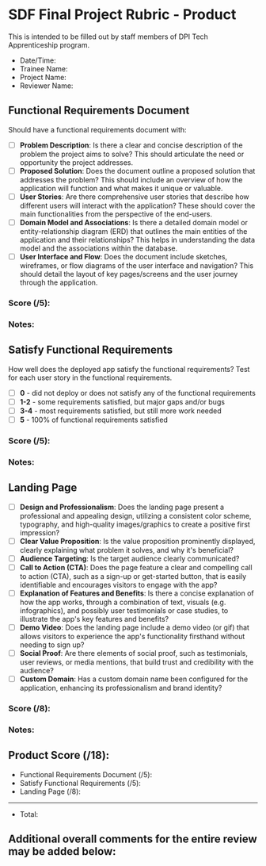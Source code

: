 # SDF Final Project Rubric - Product
This is intended to be filled out by staff members of DPI Tech Apprenticeship program.

- Date/Time:
- Trainee Name:
- Project Name:
- Reviewer Name:

## Functional Requirements Document
Should have a functional requirements document with:
- [ ] **Problem Description**: Is there a clear and concise description of the problem the project aims to solve? This should articulate the need or opportunity the project addresses.
- [ ] **Proposed Solution**: Does the document outline a proposed solution that addresses the problem? This should include an overview of how the application will function and what makes it unique or valuable.
- [ ] **User Stories**: Are there comprehensive user stories that describe how different users will interact with the application? These should cover the main functionalities from the perspective of the end-users.
- [ ] **Domain Model and Associations**: Is there a detailed domain model or entity-relationship diagram (ERD) that outlines the main entities of the application and their relationships? This helps in understanding the data model and the associations within the database.
- [ ] **User Interface and Flow**: Does the document include sketches, wireframes, or flow diagrams of the user interface and navigation? This should detail the layout of key pages/screens and the user journey through the application.

### Score (/5):

### Notes:

## Satisfy Functional Requirements
How well does the deployed app satisfy the functional requirements? Test for each user story in the functional requirements.
- [ ] **0** - did not deploy or does not satisfy any of the functional requirements
- [ ] **1-2** - some requirements satisfied, but major gaps and/or bugs
- [ ] **3-4** - most requirements satisfied, but still more work needed
- [ ] **5** - 100% of functional requirements satisfied

### Score (/5):

### Notes:

## Landing Page
- [ ] **Design and Professionalism**: Does the landing page present a professional and appealing design, utilizing a consistent color scheme, typography, and high-quality images/graphics to create a positive first impression?
- [ ] **Clear Value Proposition**: Is the value proposition prominently displayed, clearly explaining what problem it solves, and why it's beneficial?
- [ ] **Audience Targeting**: Is the target audience clearly communicated?
- [ ] **Call to Action (CTA)**: Does the page feature a clear and compelling call to action (CTA), such as a sign-up or get-started button, that is easily identifiable and encourages visitors to engage with the app?
- [ ] **Explanation of Features and Benefits**: Is there a concise explanation of how the app works, through a combination of text, visuals (e.g. infographics), and possibly user testimonials or case studies, to illustrate the app's key features and benefits?
- [ ] **Demo Video**: Does the landing page include a demo video (or gif) that allows visitors to experience the app's functionality firsthand without needing to sign up?
- [ ] **Social Proof**: Are there elements of social proof, such as testimonials, user reviews, or media mentions, that build trust and credibility with the audience?
- [ ] **Custom Domain**: Has a custom domain name been configured for the application, enhancing its professionalism and brand identity?

### Score (/8):

### Notes:

## Product Score (/18):
- Functional Requirements Document (/5):
- Satisfy Functional Requirements (/5):
- Landing Page (/8):
---
- Total: 

## Additional overall comments for the entire review may be added below:
```




```
